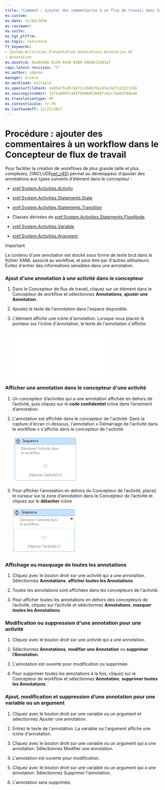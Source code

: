 ```yaml
---
title: "Comment : ajouter des commentaires à un flux de travail dans le Concepteur de flux de travail | Documents Microsoft"
ms.custom: 
ms.date: 11/04/2016
ms.reviewer: 
ms.suite: 
ms.tgt_pltfrm: 
ms.topic: reference
f1_keywords:
- System.Activities.Presentation.Annotations.Annotation.UI
- Annotation
ms.assetid: 9aa0e8d6-8129-4438-8389-d460611581a7
caps.latest.revision: "7"
ms.author: sdanie
manager: erikre
ms.workload: multiple
ms.openlocfilehash: e4d547fed57abf11194b35bcd3ac42f12322374b
ms.sourcegitcommit: 32f1a690fc445f9586d53698fc82c7debd784eeb
ms.translationtype: MT
ms.contentlocale: fr-FR
ms.lasthandoff: 12/22/2017
---
```

# <a name="how-to-add-comments-to-a-workflow-in-the-workflow-designer"></a>Procédure : ajouter des commentaires à un workflow dans le Concepteur de flux de travail
Pour faciliter la création de workflows de plus grande taille et plus complexes, [!INCLUDE[net_v45](../ide/includes/net_v45_md.md)] permet au développeur d'ajouter des annotations aux types suivants d'élément dans le concepteur :  
  
-   <xref:System.Activities.Activity>  
  
-   <xref:System.Activities.Statements.State>  
  
-   <xref:System.Activities.Statements.Transition>  
  
-   Classes dérivées de <xref:System.Activities.Statements.FlowNode>.  
  
-   <xref:System.Activities.Variable>  
  
-   <xref:System.Activities.Argument>  
  
> [!IMPORTANT]
>  Le contenu d'une annotation est stocké sous forme de texte brut dans le fichier XAML associé au workflow, et peut être par d'autres utilisateurs. Évitez d'entrer des informations sensibles dans une annotation.  
  
### <a name="adding-an-annotation-to-an-activity-in-the-designer"></a>Ajout d'une annotation à une activité dans le concepteur  
  
1.  Dans le Concepteur de flux de travail, cliquez sur un élément dans le Concepteur de workflow et sélectionnez **Annotations**, **ajouter une Annotation**.  
  
2.  Ajoutez le texte de l'annotation dans l'espace disponible.  
  
3.  L'élément affiche une icône d'annotation. Lorsque vous placez le pointeur sur l'icône d'annotation, le texte de l'annotation s'affiche.  
  
     ![Séquence d’activité avec annotation](../debugger/debug-interface-access/annotation.md "Annotation")  
  
### <a name="displaying-an-annotation-in-an-activitys-designer"></a>Afficher une annotation dans le concepteur d'une activité  
  
1.  Un concepteur d’activités qui a une annotation affichée en dehors de l’activité, puis cliquez sur le **code confidentiel** icône dans l’ornement d’annotation.  
  
2.  L'annotation est affichée dans le concepteur de l'activité. Dans la capture d'écran ci-dessous, l'annotation « Démarrage de l'activité dans le workflow » s'affiche dans le concepteur de l'activité.  
  
     ![Annotation affichée dans le Concepteur d’activités](../workflow-designer/media/annotationindesigner.png "AnnotationInDesigner")  
  
3.  Pour afficher l’annotation en dehors du Concepteur de l’activité, placez le curseur sur la zone d’annotation dans le Concepteur de l’activité et cliquez sur le **détacher** icône  
  
     ![Annotation affichée en dehors d’un concepteur d’activités](../workflow-designer/media/annotationoutsidedesigner.png "AnnotationOutsideDesigner")  
  
### <a name="showing-or-hiding-all-annotations"></a>Affichage ou masquage de toutes les annotations  
  
1.  Cliquez avec le bouton droit sur une activité qui a une annotation. Sélectionnez **Annotations**, **afficher toutes les Annotations**.  
  
2.  Toutes les annotations sont affichées dans les concepteurs de l'activité.  
  
3.  Pour afficher toutes les annotations en dehors des concepteurs de l’activité, cliquez sur l’activité et sélectionnez **Annotations**, **masquer toutes les Annotations**.  
  
### <a name="editing-or-deleting-an-annotation-for-an-activity"></a>Modification ou suppression d'une annotation pour une activité  
  
1.  Cliquez avec le bouton droit sur une activité qui a une annotation.  
  
2.  Sélectionnez **Annotations**, **modifier une Annotation** ou **supprimer l’Annotation**.  
  
3.  L'annotation est ouverte pour modification ou supprimée.  
  
4.  Pour supprimer toutes les annotations à la fois, cliquez sur le Concepteur de workflow et sélectionnez **Annotation**, **supprimer toutes les Annotations**.  
  
### <a name="adding-editing-and-deleting-an-annotation-for-a-variable-or-argument"></a>Ajout, modification et suppression d’une annotation pour une variable ou un argument  
  
1.  Cliquez avec le bouton droit sur une variable ou un argument et sélectionnez Ajouter une annotation.  
  
2.  Entrez le texte de l'annotation. La variable ou l'argument affiche une icône d'annotation.  
  
3.  Cliquez avec le bouton droit sur une variable ou un argument qui a une annotation. Sélectionnez Modifier une annotation.  
  
4.  L'annotation est ouverte pour modification.  
  
5.  Cliquez avec le bouton droit sur une variable ou un argument qui a une annotation. Sélectionnez Supprimer l'annotation.  
  
6.  L'annotation sera supprimée.